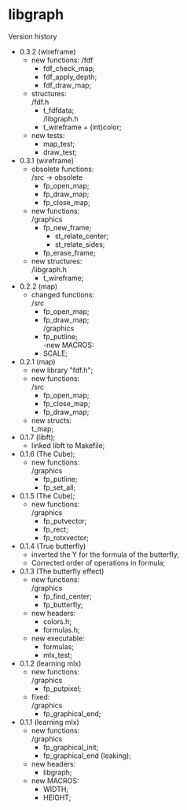 # libgraph
Version history
- 0.3.2 (wireframe)  
	- new functions:
		/fdf  
		- fdf_check_map;  
		- fdf_apply_depth;  
		- fdf_draw_map;  
	- structures:  
		/fdf.h  
		- t_fdfdata;  
		/libgraph.h  
		- t_wireframe + (int)color;
	- new tests:  
		- map_test;  
		- draw_test;  
- 0.3.1 (wireframe)  
	- obsolete functions:  
		/src -> obsolete  
		- fp_open_map;  
		- fp_draw_map;  
		- fp_close_map;  
	- new functions:  
		/graphics  
		- fp_new_frame;  
			- st_relate_center;  
			- st_relate_sides;  
		- fp_erase_frame;  
	- new structures:  
		/libgraph.h  
		- t_wireframe;  
- 0.2.2 (map) 
	- changed functions:  
		/src  
		- fp_open_map;  
		- fp_draw_map;  
		/graphics  
		- fp_putline;  
	-new MACROS:  
		- SCALE;   
- 0.2.1 (map)  
	- new library "fdf.h";  
	- new functions:  
		/src  
		- fp_open_map;  
		- fp_close_map;  
		- fp_draw_map;  
	- new structs:  
		t_map;  
- 0.1.7 (libft);  
	- linked libft to Makefile;  
- 0.1.6 (The Cube);  
	- new functions:  
		/graphics  
		- fp_putline;  
		- fp_set_all;  
- 0.1.5 (The Cube);
	- new functions:  
		/graphics  
		- fp_putvector;  
		- fp_rect;  
		- fp_rotxvector;  
- 0.1.4 (True butterfly)  
	- inverted the Y for the formula of the butterfly;  
	- Corrected order of operations in formula;  
- 0.1.3 (The butterfly effect)  
	- new functions:  
		/graphics  
		- fp_find_center;  
		- fp_butterfly;
	- new headers:  
		- colors.h;  
		- formulas.h;  
	- new executable:  
		- formulas;  
		- mlx_test;  
- 0.1.2 (learning mlx)  
	- new functions:  
		/graphics  
		- fp_putpixel;  
	- fixed:  
		/graphics  
		- fp_graphical_end;  
- 0.1.1 (learning mlx)  
	- new functions:  
		/graphics  
		- fp_graphical_init;  
		- fp_graphical_end (leaking);  
	- new headers:
		- libgraph;  
	- new MACROS:  
		- WIDTH;  
		- HEIGHT;  
